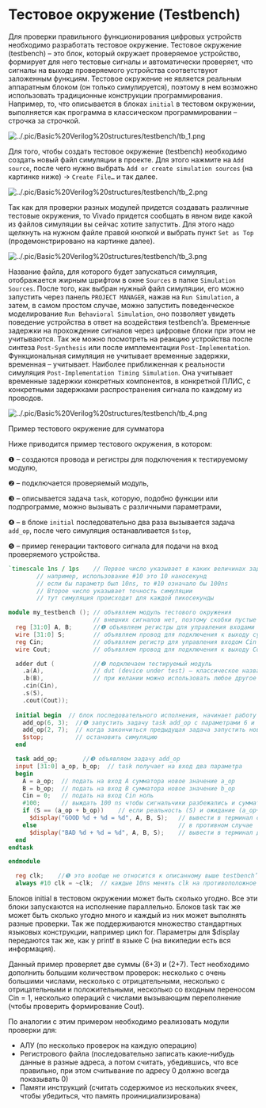 # Тестовое окружение (Testbench)

Для проверки правильного функционирования цифровых устройств необходимо разработать тестовое окружение. Тестовое окружение (testbench) – это блок, который окружает проверяемое устройство, формирует для него тестовые сигналы и автоматически проверяет, что сигналы на выходе проверяемого устройства соответствуют заложенным функциям. Тестовое окружение не является реальным аппаратным блоком (он только симулируется), поэтому в нем возможно использовать традиционные конструкции программирования. Например, то, что описывается в блоках `initial` в тестовом окружении, выполняется как программа в классическом программировании – строчка за строчкой.

![../.pic/Basic%20Verilog%20structures/testbench/tb_1.png](../.pic/Basic%20Verilog%20structures/testbench/tb_1.png)

Для того, чтобы создать тестовое окружение (testbench) необходимо создать новый файл симуляции в проекте. Для этого нажмите на `Add source`, после чего нужно выбрать `Add or create simulation sources` (на картинке ниже) → `Create File…` и так далее.

![../.pic/Basic%20Verilog%20structures/testbench/tb_2.png](../.pic/Basic%20Verilog%20structures/testbench/tb_2.png)

Так как для проверки разных модулей придется создавать различные тестовые окружения, то Vivado придется сообщать в явном виде какой из файлов симуляции вы сейчас хотите запустить. Для этого надо щелкнуть на нужном файле правой кнопкой и выбрать пункт `Set as Top` (продемонстрировано на картинке далее).

![../.pic/Basic%20Verilog%20structures/testbench/tb_3.png](../.pic/Basic%20Verilog%20structures/testbench/tb_3.png)

Название файла, для которого будет запускаться симуляция, отображается жирным шрифтом в окне `Sources` в папке `Simulation Sources`. После того, как выбран нужный файл симуляции, его можно запустить через панель `PROJECT MANAGER`, нажав на `Run Simulation`, а затем, в самом простом случае, можно запустить поведенческое моделирование `Run Behavioral Simulation`, оно позволяет увидеть поведение устройства в ответ на воздействия testbench’а. Временные задержки на прохождение сигналов через цифровые блоки при этом не учитываются. Так же можно посмотреть на реакцию устройства после синтеза `Post-Synthesis` или после имплементации `Post-Implementation`. Функциональная симуляция не учитывает временные задержки, временная – учитывает. Наиболее приближенная к реальности симуляция `Post-Implementation Timing Simulation`. Она учитывает временные задержки конкретных компонентов, в конкретной ПЛИС, с конкретными задержками распространения сигнала по каждому из проводов.

![../.pic/Basic%20Verilog%20structures/testbench/tb_4.png](../.pic/Basic%20Verilog%20structures/testbench/tb_4.png)

Пример тестового окружение для сумматора

Ниже приводится пример тестового окружения, в котором:

❶ – создаются провода и регистры для подключения к тестируемому модулю,

❷ – подключается проверяемый модуль, 

❸ – описывается задача `task`, которую, подобно функции или подпрограмме, можно вызывать с различными параметрами,

❹ – в блоке `initial` последовательно два раза вызывается задача `add_op`, после чего симуляция останавливается `$stop`,

❺ – пример генерации тактового сигнала для подачи на вход проверяемого устройства.


``` verilog
`timescale 1ns / 1ps	// Первое число указывает в каких величинах задержка
        // например, использование #10 это 10 наносекунд
        // если бы параметр был 10ns, то #10 означало бы 100ns
        // Второе число указывает точность симуляции
        // тут симуляция происходит для каждой пикосекунды

module my_testbench ();	// объявляем модуль тестового окружения
                        // внешних сигналов нет, поэтому скобки пустые
  reg [31:0] A, B;      //❶ объявляем регистры для управления входами сумматора
  wire [31:0] S;        // объявляем провод для подключения к выходу суммы
  reg Cin;              // объявляем регистр для управления входом Cin
  wire Cout;            // объявляем провод для подключения к выходу Cout

  adder dut (           //❷ подключаем тестируемый модуль
    .a(A),              // dut (device under test) – классическое название тестируемого модуля,
    .b(B),              // при желании можно использовать любое другое имя
    .cin(Cin),
    .s(S),
    .cout(Cout));
  
  initial begin  // блок последовательного исполнения, начинает работу с момента времени 0
    add_op(6, 3);  //❹ запустить задачу task add_op с параметрами 6 и 3
    add_op(2, 7);  // когда закончиться предыдущая задача запустить новую
    $stop;         // остановить симуляцию
  end

  task add_op;       //❸ объявляем задачу add_op
  input [31:0] a_op, b_op;  // task получает на вход два параметра
  begin
    A = a_op;  // подать на вход A сумматора новое значение a_op
    B = b_op;  // подать на вход B сумматора новое значение b_op
    Cin = 0;   // подать на вход Cin ноль
    #100;      // выждать 100 ns чтобы сигнальчики разбежались и сумматор успел посчитать
    if (S == (a_op + b_op))    // если реальность (S) и ожидание (a_op+b_op) совпадают, то
      $display("GOOD %d + %d = %d", A, B, S);	// вывести в терминал сообщение good
    else                                        // в противном случае
      $display("BAD %d + %d = %d", A, B, S);    // вывести в терминал другое сообщение
  end
endtask

endmodule 
```

``` verilog
  reg clk;    //❺ это вообще не относится к описанному выше testbench’у
  always #10 clk = ~clk;  // каждые 10ns менять clk на противоположное значение
```

Блоков initial в тестовом окружении может быть сколько угодно. Все эти блоки запускаются на исполнение параллельно. Блоков task так же может быть сколько угодно много и каждый из них может выполнять разные проверки. Так же поддерживаются множество стандартных языковых конструкции, например цикл for. Параметры для $display передаются так же, как у printf в языке C (на википедии есть вся информация).

Данный пример проверяет две суммы (6+3) и (2+7). Тест необходимо дополнить большим количеством проверок: несколько с очень большими числами, несколько с отрицательными, несколько с отрицательными и положительными, несколько со входным переносом Cin = 1, несколько операций с числами вызывающим переполнение (чтобы проверить формирование Cout).

По аналогии с этим примером необходимо реализовать модули проверки для:
- АЛУ (по несколько проверок на каждую операцию)
- Регистрового файла (последовательно записать какие-нибудь данные в разные адреса, а потом считать, убедившись, что все правильно, при этом считывание по адресу 0 должно всегда показывать 0)
- Памяти инструкций (считать содержимое из нескольких ячеек, чтобы убедиться, что память проинициализирована)
